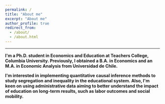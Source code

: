 ```yaml
---
permalink: /
title: "About me"
excerpt: "About me"
author_profile: true
redirect_from: 
  - /about/
  - /about.html
---
```


---

**I'm a Ph.D. student in Economics and Education at Teachers College, Columbia University. Previously, I obtained a B.A. in Economics and an M.A. in Economic Analysis from Universidad de Chile.**

**I'm interested in implementing quantitative causal inference methods to study segregation and inequality in the educational system. Also, I'm keen on using administrative data aiming to better understand the impact of education on long-term results, such as labor outcomes and social mobility.**
